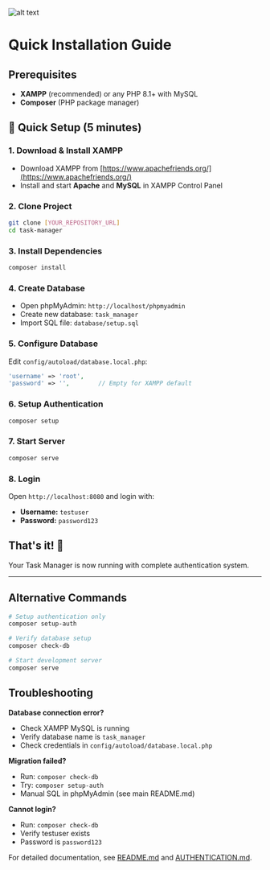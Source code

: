 ![alt text](image.png)
# Quick Installation Guide

## Prerequisites

- **XAMPP** (recommended) or any PHP 8.1+ with MySQL
- **Composer** (PHP package manager)

## 🚀 Quick Setup (5 minutes)

### 1. Download & Install XAMPP
- Download XAMPP from [https://www.apachefriends.org/](https://www.apachefriends.org/)
- Install and start **Apache** and **MySQL** in XAMPP Control Panel

### 2. Clone Project
```bash
git clone [YOUR_REPOSITORY_URL]
cd task-manager
```

### 3. Install Dependencies
```bash
composer install
```

### 4. Create Database
- Open phpMyAdmin: `http://localhost/phpmyadmin`
- Create new database: `task_manager`
- Import SQL file: `database/setup.sql`

### 5. Configure Database
Edit `config/autoload/database.local.php`:
```php
'username' => 'root',
'password' => '',        // Empty for XAMPP default
```

### 6. Setup Authentication
```bash
composer setup
```

### 7. Start Server
```bash
composer serve
```

### 8. Login
Open `http://localhost:8080` and login with:
- **Username:** `testuser`
- **Password:** `password123`

## That's it! 🎉

Your Task Manager is now running with complete authentication system.

---

## Alternative Commands

```bash
# Setup authentication only
composer setup-auth

# Verify database setup
composer check-db

# Start development server
composer serve
```

## Troubleshooting

**Database connection error?**
- Check XAMPP MySQL is running
- Verify database name is `task_manager`
- Check credentials in `config/autoload/database.local.php`

**Migration failed?**
- Run: `composer check-db`
- Try: `composer setup-auth`
- Manual SQL in phpMyAdmin (see main README.md)

**Cannot login?**
- Run: `composer check-db`
- Verify testuser exists
- Password is `password123`

For detailed documentation, see [README.md](README.md) and [AUTHENTICATION.md](AUTHENTICATION.md).